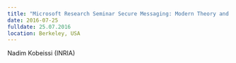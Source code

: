 ```yaml
---
title: "Microsoft Research Seminar Secure Messaging: Modern Theory and Practice"
date: 2016-07-25
fulldate: 25.07.2016
location: Berkeley, USA
---
```


Nadim Kobeissi (INRIA)
